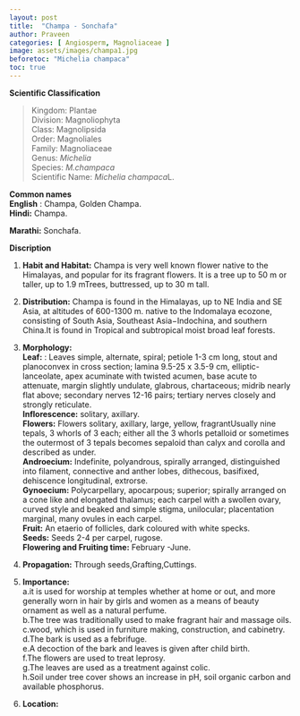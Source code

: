 ```yaml
---
layout: post
title:  "Champa - Sonchafa"
author: Praveen
categories: [ Angiosperm, Magnoliaceae ]
image: assets/images/champa1.jpg
beforetoc: "Michelia champaca"
toc: true
---
```


**Scientific Classification**  
>Kingdom:			Plantae  
>Division:			Magnoliophyta  
>Class:				Magnolipsida  
>Order:				Magnoliales  
>Family:			Magnoliaceae  
>Genus:				*Michelia*  
>Species:			*M.champaca*  
>Scientific Name:	*Michelia champaca*L.  

**Common names**  
**English** : Champa, Golden Champa.  
**Hindi:** Champa.  
 
**Marathi:** Sonchafa.  
  
**Discription**  
1. **Habit and Habitat:** Champa is very well known flower native to the Himalayas, and popular for its fragrant flowers. It is a tree up to 50 m or taller, up to 1.9 mTrees, buttressed, up to 30 m tall.  
2. **Distribution:** Champa is found in the Himalayas, up to NE India and SE Asia, at altitudes of 600-1300 m. native to the Indomalaya ecozone, consisting of South Asia, Southeast Asia−Indochina, and southern China.It is found in Tropical and subtropical moist broad leaf forests.  
3. **Morphology:**  
**Leaf:** : Leaves simple, alternate, spiral; petiole 1-3 cm long, stout and planoconvex in cross section; lamina 9.5-25 x 3.5-9 cm, elliptic-lanceolate, apex acuminate with twisted acumen, base acute to attenuate, margin slightly undulate, glabrous, chartaceous; midrib nearly flat above; secondary nerves 12-16 pairs; tertiary nerves closely and strongly reticulate.  
**Inflorescence:** solitary, axillary.  
**Flowers:** Flowers solitary, axillary, large, yellow, fragrantUsually nine tepals, 3 whorls of 3 each; either all the 3 whorls petalloid or sometimes the outermost of 3 tepals becomes sepaloid than calyx and corolla and described as under.  
**Androecium:** Indefinite, polyandrous, spirally arranged, distinguished into filament, connective and anther lobes, dithecous, basifixed, dehiscence longitudinal, extrorse.  
**Gynoecium:** Polycarpellary, apocarpous; superior; spirally arranged on a cone like and elongated thalamus; each carpel with a swollen ovary, curved style and beaked and simple stigma, unilocular; placentation marginal, many ovules in each carpel.  
**Fruit:** An etaerio of follicles, dark coloured with white specks.  
**Seeds:** Seeds 2-4 per carpel, rugose.  
**Flowering and Fruiting time:** February -June.  
4. **Propagation:** Through seeds,Grafting,Cuttings.   
5. **Importance:**  
a.it is used for worship at temples whether at home or out, and more generally worn in hair by girls and women as a means of beauty ornament as well as a natural perfume.  
b.The tree was traditionally used to make fragrant hair and massage oils.  
c.wood, which is used in furniture making, construction, and cabinetry.  
d.The bark is used as a febrifuge.  
e.A decoction of the bark and leaves is given after child birth.  
f.The flowers are used to treat leprosy.  
g.The leaves are used as a treatment against colic.  
h.Soil under tree cover shows an increase in pH, soil organic carbon and available phosphorus.  
  
6. **Location:** 


